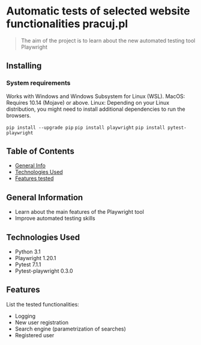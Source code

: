 # Automatic tests of selected website functionalities pracuj.pl
> The aim of the project is to learn about the new automated testing tool Playwright
## Installing
### System requirements
Works with Windows and Windows Subsystem for Linux (WSL). MacOS: Requires 10.14 (Mojave) or above. Linux: Depending on your Linux distribution, you might need to install additional dependencies to run the browsers.

`pip install --upgrade pip`
`pip install playwright`
`pip install pytest-playwright`

## Table of Contents
* [General Info](#general-information)
* [Technologies Used](#technologies-used)
* [Features tested](#features)

## General Information
- Learn about the main features of the Playwright tool
- Improve automated testing skills

## Technologies Used
- Python 3.1
- Playwright 1.20.1
- Pytest 7.1.1
- Pytest-playwright 0.3.0

## Features
List the tested functionalities:
- Logging
- New user registration
- Search engine (parametrization of searches)
- Registered user
